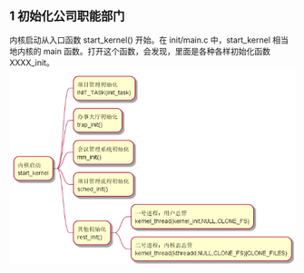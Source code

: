 ## 1 初始化公司职能部门
内核启动从入口函数 start_kernel() 开始。在 init/main.c 中，start_kernel 相当地内核的 main 函数。打开这个函数，会发现，里面是各种各样初始化函数 XXXX_init。
![内核启动.plantuml](../img/001内核启动.png)